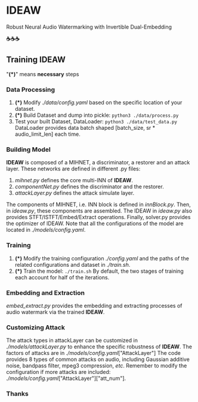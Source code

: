 # IDEAW
Robust Neural Audio Watermarking with Invertible Dual-Embedding

**☕️☕️☕️**

## Training IDEAW
"**(\*)**" means **necessary** steps
### Data Processing
1. **(\*)** Modify *./data/config.yaml* based on the specific location of your dataset.
2. **(\*)** Build Dataset and dump into pickle:
   `python3 ./data/process.py`
3. Test your built Dataset, DataLoader:
   `python3 ./data/test_data.py`
   DataLoader provides data batch shaped [batch_size, sr * audio_limit_len] each time.

### Building Model
**IDEAW** is composed of a MIHNET, a discriminator, a restorer and an attack layer.
These networks are defined in different .py files:
1. *mihnet.py* defines the core multi-INN of **IDEAW**.
2. *componentNet.py* defines the discriminator and the restorer.
3. *attackLayer.py* defines the attack simulate layer.

The components of MIHNET, i.e. INN block is defined in *innBlock.py*.
Then, in *ideaw.py*, these components are assembled. The IDEAW in *ideaw.py* also provides STFT/ISTFT/Embed/Extract operations.
Finally, solver.py provides the optimizer of IDEAW.
Note that all the configurations of the model are located in *./models/config.yaml*.

### Training
1. **(\*)** Modify the training configuration *./config.yaml* and the paths of the related configurations and dataset in *./train.sh*.
2. **(\*)** Train the model:
   `./train.sh`
By default, the two stages of training each account for half of the iterations.

### Embedding and Extraction
*embed_extract.py* provides the embedding and extracting processes of audio watermark via the trained **IDEAW**.

### Customizing Attack
The attack types in attackLayer can be customized in *./models/attackLayer.py* to enhance the specific robustness of **IDEAW**. The factors of attacks are in *./models/config.yaml*["AttackLayer"]
The code provides 8 types of common attacks on audio, including Gaussian additive noise, bandpass filter, mpeg3 compression, *etc*.
Remember to modify the configuration if more attacks are included: 
*./models/config.yaml*["AttackLayer"]["att_num"].

### Thanks

